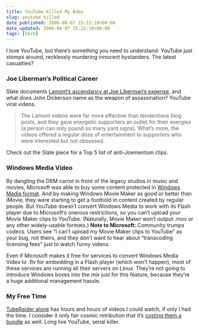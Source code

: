 ```yaml
---
title: YouTube Killed My Baby
slug: youtube_killed
date_published: 2006-08-07 15:22:10+00:00
date_updated: 2006-08-07 15:22:10+00:00
tags: [tech]
---
```

I love YouTube, but there’s something you need to understand: YouTube just stomps around, recklessly murdering innocent bystanders. The latest casualties?

### Joe Liberman’s Political Career

Slate documents [Lamont’s ascendancy at Joe Liberman’s expense](http://www.slate.com/id/2147255/), and what does John Dickerson name as the weapon of assassination? YouTube viral videos.

> The Lamont videos were far more effective than tendentious blog posts, and they gave energetic supporters an outlet for their energies (a person can only pound so many yard signs). What’s more, the videos offered a regular dose of entertainment to supporters who were interested but not obsessed.

Check out the Slate piece for a Top 5 list of anti-Joementum clips.

### Windows Media Video

By dangling the DRM carrot in front of the legacy studios in music and movies, Microsoft was able to buy some content protected in [Windows Media format](http://www.microsoft.com/windows/windowsmedia/knowledgecenter/default.aspx). And by making Windows Movie Maker as good or better than iMovie, they were starting to get a foothold in content created by regular people. But YouTube doesn’t convert Windows Media to work with its Flash player due to Microsoft’s onerous restrictions, so you can’t upload your Movie Maker clips to YouTube. (Naturally, Movie Maker won’t output .mov or any other widely-usable formats.) **Note to Microsoft:** Community trumps codecs. Users see “I can’t upload my Movie Maker clips to YouTube” as your bug, not theirs, and they don’t want to hear about “transcoding licensing fees” just to watch funny videos.

Even if Microsoft makes it free for services to convert Windows Media Video to .flv for embedding in a Flash player (which won’t happen), most of these services are running all their servers on Linux. They’re not going to introduce Windows boxes into the mix just for this feature, because they’re a huge additional management hassle.

### My Free Time

[TubeRaider alone](http://www.hiphopmusic.com/best_of_youtube/) has hours and hours of videos I could watch, if only I had the time. I consider it only fair cosmic retribution that it’s [costing them a bundle](http://www.valleywag.com/tech/myspace/youtube-beats-myspace-at-life-191283.php) as well. Long live YouTube, serial killer.
